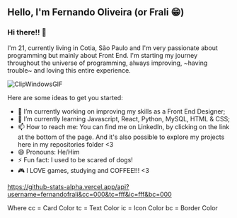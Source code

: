 ## Hello, I'm Fernando Oliveira (or Frali 😁)

### Hi there!! 👋

I'm 21, currently living in Cotia, São Paulo and I'm very passionate about programming but mainly about Front End. I'm starting my journey throughout the universe of programming, always improving, ~having trouble~ and loving this entire experience.

![ClipWindowsGIF](https://user-images.githubusercontent.com/112976898/189994126-596fd5e6-40f5-4ad8-bfe7-db916a1174d9.gif)



Here are some ideas to get you started:

- 🔭 I’m currently working on improving my skills as a Front End Designer;
- 🌱 I’m currently learning Javascript, React, Python, MySQL, HTML & CSS;
- 📫 How to reach me: You can find me on LinkedIn, by clicking on the link at the bottom of the page. And it's also possible to explore my projects here in my repositories folder <3
- 😄 Pronouns: He/Him
- ⚡ Fun fact: I used to be scared of dogs!
- 🎮 I LOVE games, studying and COFFEE!!! <3

https://github-stats-alpha.vercel.app/api?username=fernandofrali&cc=000&tc=fff&ic=fff&bc=000

Where cc = Card Color
      tc = Text Color
      ic = Icon Color
      bc = Border Color
